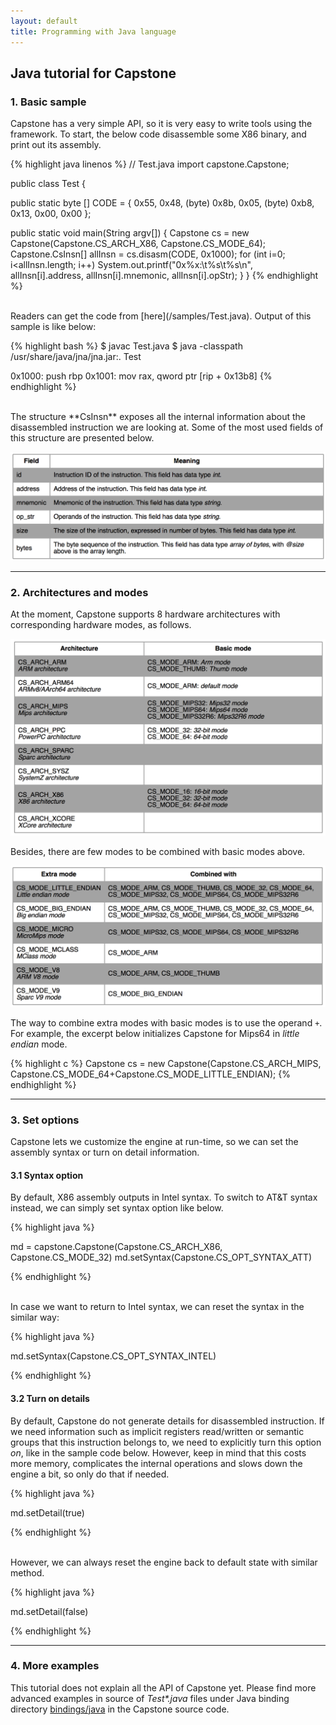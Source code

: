 ```yaml
---
layout: default
title: Programming with Java language
---
```


## Java tutorial for Capstone

### 1. Basic sample

Capstone has a very simple API, so it is very easy to write tools using the framework. To start, the below code disassemble some X86 binary, and print out its assembly.

{% highlight java linenos %}
// Test.java
import capstone.Capstone;

public class Test {

  public static byte [] CODE = { 0x55, 0x48, (byte) 0x8b, 0x05, (byte) 0xb8,
    0x13, 0x00, 0x00 };

  public static void main(String argv[]) {
    Capstone cs = new Capstone(Capstone.CS_ARCH_X86, Capstone.CS_MODE_64);
    Capstone.CsInsn[] allInsn = cs.disasm(CODE, 0x1000);
    for (int i=0; i<allInsn.length; i++)
      System.out.printf("0x%x:\t%s\t%s\n", allInsn[i].address,
          allInsn[i].mnemonic, allInsn[i].opStr);
  }
}
{% endhighlight %}

<br>
Readers can get the code from [here](/samples/Test.java). Output of this sample is like below:

{% highlight bash %}
$ javac Test.java
$ java -classpath /usr/share/java/jna/jna.jar:. Test

0x1000:	push	rbp
0x1001:	mov	rax, qword ptr [rip + 0x13b8]
{% endhighlight %}

<br>
The structure **CsInsn** exposes all the internal information about the disassembled instruction we are looking at. Some of the most used fields of this structure are presented below.

![fields](/img/capstone-fields.png)

---

### 2. Architectures and modes

At the moment, Capstone supports 8 hardware architectures with corresponding hardware modes, as follows.

![archs](/img/capstone-archs.png)

Besides, there are few modes to be combined with basic modes above.

![modes](/img/capstone-modes.png)

The way to combine extra modes with basic modes is to use the operand `` + ``. For example, the excerpt below initializes Capstone for Mips64 in *little endian* mode.

{% highlight c %}
Capstone cs = new Capstone(Capstone.CS_ARCH_MIPS, Capstone.CS_MODE_64+Capstone.CS_MODE_LITTLE_ENDIAN);
{% endhighlight %}

---

### 3. Set options

Capstone lets we customize the engine at run-time, so we can set the assembly syntax or turn on detail information. 

#### 3.1 Syntax option

By default, X86 assembly outputs in Intel syntax. To switch to AT&T syntax instead, we can simply set syntax option like below.

{% highlight java %}

md = capstone.Capstone(Capstone.CS_ARCH_X86, Capstone.CS_MODE_32)
md.setSyntax(Capstone.CS_OPT_SYNTAX_ATT)

{% endhighlight %}

<br>
In case we want to return to Intel syntax, we can reset the syntax in the similar way:

{% highlight java %}

md.setSyntax(Capstone.CS_OPT_SYNTAX_INTEL)

{% endhighlight %}

#### 3.2 Turn on details

By default, Capstone do not generate details for disassembled instruction. If we need information such as implicit registers read/written or semantic groups that this instruction belongs to, we need to explicitly turn this option *on*, like in the sample code below. However, keep in mind that this costs more memory, complicates the internal operations and slows down the engine a bit, so only do that if needed.

{% highlight java %}

md.setDetail(true)

{% endhighlight %}

<br>
However, we can always reset the engine back to default state with similar method.

{% highlight java %}

md.setDetail(false)

{% endhighlight %}


---

### 4. More examples

This tutorial does not explain all the API of Capstone yet. Please find more advanced examples in source of *Test\*.java* files under Java binding directory [bindings/java](https://github.com/capstone-engine/capstone/tree/master/bindings/java) in the Capstone source code.

